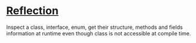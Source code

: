 # [Reflection](https://www.journaldev.com/1789/java-reflection-example-tutorial)

Inspect a class, interface, enum, get their structure, methods and fields information at runtime even though class is not accessible at compile time.
